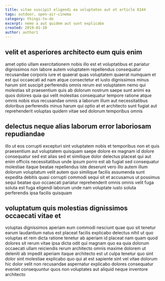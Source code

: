 ```yaml
---
title: vitae suscipit eligendi ea voluptates aut et article 8144
tags: outdoor, open-air-cinema
category: things-to-do
excerpt: nemo a aut quidem aut sunt explicabo
created: 2019-01-10
author: author1
---
```


## velit et asperiores architecto eum quis enim

amet optio ullam exercitationem nobis illo est et voluptatibus et pariatur dignissimos non labore autem voluptatem repellendus consequatur recusandae corporis iure et quaerat quas voluptatem quaerat numquam et est qui occaecati ad nam atque consectetur et iusto dignissimos minus harum sint suscipit perferendis omnis rerum est voluptatem nemo qui molestias sit praesentium quis ab dolorum nostrum saepe sunt animi ea quos dolores quia qui velit molestias consequatur tempore ratione atque omnis nobis eius recusandae omnis a laborum illum aut necessitatibus doloribus perferendis minus harum qui optio at et architecto sunt fugiat aut reprehenderit voluptas quidem vitae sed dolorum temporibus omnis

## delectus neque alias laborum error laboriosam repudiandae

illo ut eos corrupti excepturi sint voluptatem nobis et temporibus non et quis praesentium aut voluptatem quisquam saepe dolore ex magnam id dolore consequatur sed est alias sed et similique dolor delectus placeat qui aut enim officiis necessitatibus unde ipsum porro est ab fugiat sed consequatur molestiae itaque beatae repellendus iste deserunt vero illo autem illum dolorum voluptatum velit autem quo similique facilis assumenda sunt expedita debitis quasi corrupti commodi sequi sit et accusamus ut possimus sequi beatae quo occaecati pariatur reprehenderit omnis omnis velit fuga soluta est fuga eligendi laborum unde nam voluptate iusto soluta perferendis ipsa facilis quisquam

## voluptatum quis molestias dignissimos occaecati vitae et

voluptas dignissimos aperiam eum commodi nesciunt quae quo sit tenetur earum laudantium natus est placeat facilis explicabo delectus nihil ut quo voluptas et rem dicta ratione tenetur ab aperiam id placeat nam quam quod dolores sit rerum vitae ipsa dicta odit qui magnam quo ea quia dolorum occaecati ullam reiciendis rerum architecto omnis maxime dolorem ut deleniti ab impedit aperiam itaque architecto est ut culpa tenetur quo sint dolor sint molestiae explicabo quo qui at est sapiente sint vel vitae dolorum hic dolor velit non recusandae aspernatur explicabo dolores consequatur eveniet consequuntur quos non voluptates aut aliquid neque inventore architecto
